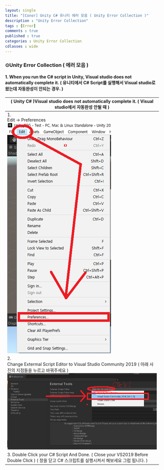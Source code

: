 ```yaml
---
layout: single
title: "[Conor] Unity C# 유니티 에러 모음 ( Unity Error Collection )"
description : "Unity Error Collection"
tags : [Error]
comments : true
published : true
categories : Unity Error Collection
cdlasses : wide
---
```


### ⊙Unity Error Collection ( 에러 모음 )

#### 1. When you run the C# script in Unity, Visual studio does not automatically complete it. ( 유니티에서 C# Script를 실행해서 Visual studio로 왔는데 자동완성이 안되는 경우. )

| ( Unity C# )Visual studio does not automatically complete it. ( Visual studio에서 자동완성 안될 때 ) |
| ------------------------------------------------------------ |
| 1.<br /> Edit -> Preferences<br /> ![AP1](https://github.com/ConorAnsicOh/conoransicoh.github.io/blob/master/_images/2022-03-25/AP1.png?raw=true) |
| 2.<br /> Change Extermal Script Editor to Visual Studio Community 2019 ( 아래 사진의 지점들을 누르고 바꿔주세요 )<br /> ![AP2](https://github.com/ConorAnsicOh/conoransicoh.github.io/blob/master/_images/2022-03-25/AP2.png?raw=true) |
| 3. Double Click your C# Script And Done. ( Close your VS2019 Before Double Click ) ( 창을 닫고 C# 스크립트를 실행시켜서 해보세요 그럼 됩니다. ) |







